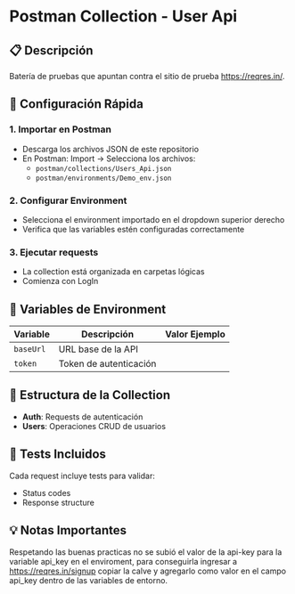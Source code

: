 # Postman Collection - User Api

## 📋 Descripción
Batería de pruebas que apuntan contra el sitio de prueba https://reqres.in/.

## 🚀 Configuración Rápida

### 1. Importar en Postman
- Descarga los archivos JSON de este repositorio
- En Postman: Import → Selecciona los archivos:
  - `postman/collections/Users_Api.json`
  - `postman/environments/Demo_env.json`

### 2. Configurar Environment
- Selecciona el environment importado en el dropdown superior derecho
- Verifica que las variables estén configuradas correctamente

### 3. Ejecutar requests
- La collection está organizada en carpetas lógicas
- Comienza con LogIn

## 🔧 Variables de Environment
| Variable | Descripción | Valor Ejemplo |
|----------|-------------|---------------|
| `baseUrl` | URL base de la API | 
| `token` | Token de autenticación |


## 📁 Estructura de la Collection
- **Auth**: Requests de autenticación
- **Users**: Operaciones CRUD de usuarios

## 🧪 Tests Incluidos
Cada request incluye tests para validar:
- Status codes
- Response structure


## 💡 Notas Importantes
Respetando las buenas practicas no se subió el valor de la api-key para la variable api_key
en el enviroment, para conseguirla ingresar a https://reqres.in/signup copiar la calve y agregarlo como valor en el 
campo api_key dentro de las variables de entorno.
